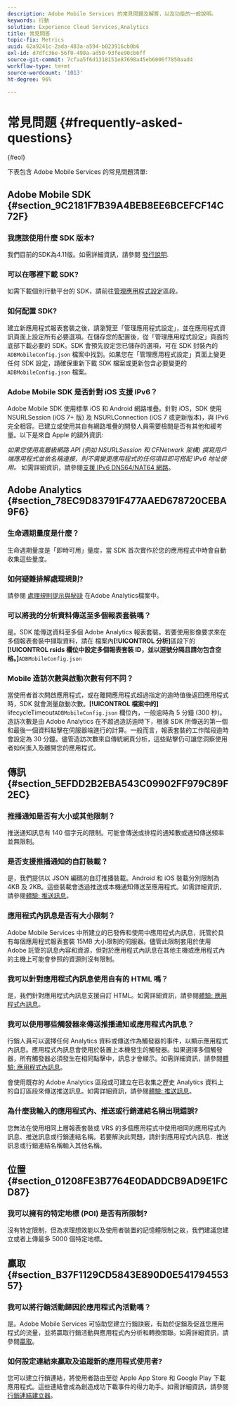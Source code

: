 ```yaml
---
description: Adobe Mobile Services 的常見問題及解答，以及功能的一般說明。
keywords: 行動
solution: Experience Cloud Services,Analytics
title: 常見問答
topic-fix: Metrics
uuid: 62a9241c-2ada-483a-a594-b023916cb0b6
exl-id: d7dfc36e-56f0-498a-ad50-93fee90cb6ff
source-git-commit: 7cfaa5f6d1318151e87698a45eb6006f7850aad4
workflow-type: tm+mt
source-wordcount: '1013'
ht-degree: 96%

---
```


# 常見問題 {#frequently-asked-questions}

{#eol}

下表包含 Adobe Mobile Services 的常見問題清單:

## Adobe Mobile SDK {#section_9C2181F7B39A4BEB8EE6BCEFCF14C72F}

### 我應該使用什麼 SDK 版本?

我們目前的SDK為4.11版。如需詳細資訊，請參閱 [發行說明](https://experienceleague.adobe.com/docs/release-notes/experience-cloud/current.html?lang=zh-Hant).

### 可以在哪裡下載 SDK?

如需下載個別行動平台的 SDK，請前往[管理應用程式設定](/help/using/c-manage-app-settings/c-manage-app-settings.md)區段。

### 如何配置 SDK?

建立新應用程式報表套裝之後，請瀏覽至「管理應用程式設定」，並在應用程式資訊頁面上設定所有必要選項。在儲存您的配置後，從「管理應用程式設定」頁面的底部下載必要的 SDK。SDK 會預先設定您已儲存的選項，可在 SDK 封裝內的 `ADBMobileConfig.json` 檔案中找到。如果您在「管理應用程式設定」頁面上變更任何 SDK 設定，請確保重新下載 SDK 檔案或更新包含必要變更的 `ADBMobileConfig.json` 檔案。

### Adobe Mobile SDK 是否針對 iOS 支援 IPv6？

Adobe Mobile SDK 使用標準 iOS 和 Android 網路堆疊。針對 iOS，SDK 使用 NSURLSession (iOS 7+ 版) 及 NSURLConnection (iOS 7 或更新版本)，與 IPv6 完全相容。已建立或使用其自有網路堆疊的開發人員需要檢閱是否有其他和緩考量。以下是來自 Apple 的額外資訊:

*如果您使用高層級網路 API (例如 NSURLSession 和 CFNetwork 架構) 撰寫用戶端應用程式並依名稱連接，則不需變更應用程式的任何項目即可搭配 IPv6 地址使用。* 如需詳細資訊，請參閱[支援 IPv6 DNS64/NAT64 網路](https://developer.apple.com/library/content/documentation/NetworkingInternetWeb/Conceptual/NetworkingOverview/UnderstandingandPreparingfortheIPv6Transition/UnderstandingandPreparingfortheIPv6Transition.html#__/apple_ref/doc/uid/TP40010220-CH213-SW1)。

## Adobe Analytics {#section_78EC9D83791F477AAED678720CEBA9F6}

### 生命週期量度是什麼？

生命週期量度是「即時可用」量度，當 SDK 首次實作於您的應用程式中時會自動收集這些量度。

### 如何疑難排解處理規則?

請參閱 [處理規則提示與秘訣](https://experienceleague.adobe.com/docs/analytics/admin/admin-tools/processing-rules/processing-rules-tips.html) 在Adobe Analytics檔案中。

### 可以將我的分析資料傳送至多個報表套裝嗎？

是。SDK 能傳送資料至多個 Adobe Analytics 報表套裝。若要使用影像要求來在多個報表套裝中擷取資料，請在 檔案內&#x200B;**[!UICONTROL 分析]**&#x200B;區段下的 **[!UICONTROL rsids 欄位中設定多個報表套裝 ID，並以逗號分隔且請勿包含空格。]**`ADBMobileConfig.json`

### Mobile 造訪次數與啟動次數有何不同？

當使用者首次開啟應用程式，或在離開應用程式超過指定的逾時值後返回應用程式時，SDK 就會測量啟動次數。**[!UICONTROL 檔案中的]** lifecycleTimeout`ADBMobileConfig.json` 欄位內，一般逾時為 5 分鐘 (300 秒)。造訪次數是由 Adobe Analytics 在不超過造訪逾時下，根據 SDK 所傳送的第一個和最後一個資料點擊在伺服器端進行的計算。一般而言，報表套裝的工作階段逾時會設定為 30 分鐘。儘管造訪次數來自傳統網頁分析，這些點擊仍可讓您洞察使用者如何進入及離開您的應用程式。

## 傳訊 {#section_5EFDD2B2EBA543C09902FF979C89F2EC}

### 推播通知是否有大小或其他限制？

推送通知訊息有 140 個字元的限制。可能會傳送或排程的通知數或通知傳送頻率並無限制。

### 是否支援推播通知的自訂裝載？

是，我們提供以 JSON 編碼的自訂推播裝載。Android 和 iOS 裝載分別限制為 4KB 及 2KB。這些裝載會透過推送或本機通知傳送至應用程式。如需詳細資訊，請參閱[體驗: 推送訊息](/help/using/in-app-messaging/t-create-push-message/c-experience-push-message.md)。

### 應用程式內訊息是否有大小限制？

Adobe Mobile Services 中所建立的已發佈和使用中應用程式內訊息，託管於具有每個應用程式報表套裝 15MB 大小限制的伺服器。儘管此限制套用於使用 Adobe 託管的訊息內容和資源，但對於應用程式內訊息在其他主機或應用程式內的主機上可能會參照的資源則沒有限制。

### 我可以針對應用程式內訊息使用自有的 HTML 嗎？

是，我們針對應用程式內訊息支援自訂 HTML。如需詳細資訊，請參閱[體驗: 應用程式內訊息](/help/using/in-app-messaging/t-in-app-message/c-experience-in-app-message.md)。

### 我可以使用哪些觸發器來傳送推播通知或應用程式內訊息？

行銷人員可以選擇任何 Analytics 資料或傳送作為觸發器的事件，以顯示應用程式內訊息。應用程式內訊息會使用於裝置上本機發生的觸發器。如果選擇多個觸發器，所有觸發器必須發生在相同點擊中，訊息才會顯示。如需詳細資訊，請參閱[體驗: 應用程式內訊息](/help/using/in-app-messaging/t-in-app-message/c-experience-in-app-message.md)。

會使用既存的 Adobe Analytics 區段或可建立在已收集之歷史 Analytics 資料上的自訂區段來傳送推送訊息。如需詳細資訊，請參閱[體驗: 推送訊息](/help/using/in-app-messaging/t-create-push-message/c-experience-push-message.md)。

### 為什麼我輸入的應用程式內、推送或行銷連結名稱出現錯誤?

您無法在使用相同上層報表套裝或 VRS 的多個應用程式中使用相同的應用程式內訊息、推送訊息或行銷連結名稱。若要解決此問題，請針對應用程式內訊息、推送訊息或行銷連結名稱輸入其他名稱。

## 位置 {#section_01208FE3B7764E0DADDCB9AD9E1FCD87}

### 我可以擁有的特定地標 (POI) 是否有所限制?

沒有特定限制，但為求理想效能以及使用者裝置的記憶體限制之故，我們建議您建立或者上傳最多 5000 個特定地標。

## 贏取 {#section_B37F1129CD5843E890D0E54179455357}

### 我可以將行銷活動歸因於應用程式內活動嗎？

是。Adobe Mobile Services 可協助您建立行銷訣竅，有助於促銷及促進您應用程式的流量，並將贏取行銷活動與應用程式內分析和轉換關聯。如需詳細資訊，請參閱[贏取](/help/using/acquisition-main/acquisition-main.md)。

### 如何設定連結來贏取及追蹤新的應用程式使用者?

您可以建立行銷連結，將使用者路由至從 Apple App Store 和 Google Play 下載應用程式。這些連結會成為創造成功下載事件的得力助手。如需詳細資訊，請參閱[行銷連結建立器](/help/using/acquisition-main/c-marketing-links-builder/c-marketing-links-builder.md)。
